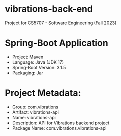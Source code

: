 # vibrations-back-end
Project for CS5707 - Software Engineering (Fall 2023)

# Spring-Boot Application
* Project: Maven
* Language: Java (JDK 17)
* Spring-Boot Version: 3.1.5
* Packaging: Jar

# Project Metadata:
* Group: com.vibrations
* Artifact: vibrations-api
* Name: vibrations-api
* Description: API for Vibrations backend project
* Package Name: com.vibrations.vibrations-api

